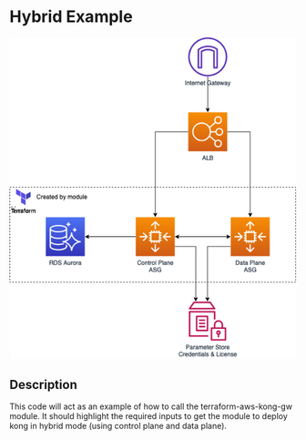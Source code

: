 # Hybrid Example

![architecture-diagram](https://raw.githubusercontent.com/dwp/terraform-aws-kong-gateway/main/examples/hybrid/hybrid.png)

## Description

This code will act as an example of how to call the terraform-aws-kong-gw module.
It should highlight the required inputs to get the module to deploy kong in hybrid
mode (using control plane and data plane).

